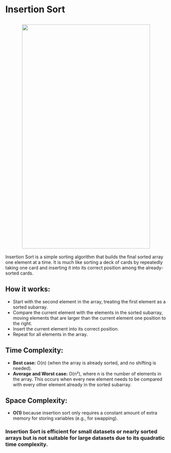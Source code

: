 # Insertion Sort

<h2 align="center"> <img src="" width="400" height="700" /> </h2>


Insertion Sort is a simple sorting algorithm that builds the final sorted array one element at a time. It is much like sorting a deck of cards by repeatedly taking one card and inserting it into its correct position among the already-sorted cards.

## How it works:

- Start with the second element in the array, treating the first element as a sorted subarray.
- Compare the current element with the elements in the sorted subarray, moving elements that are larger than the current element one position to the right.
- Insert the current element into its correct position.
- Repeat for all elements in the array.

## Time Complexity:

- **Best case:** O(n) (when the array is already sorted, and no shifting is needed).
- **Average and Worst case:** O(n²), where n is the number of elements in the array. This occurs when every new element needs to be compared with every other element already in the sorted subarray.

## Space Complexity:

- **O(1)** because insertion sort only requires a constant amount of extra memory for storing variables (e.g., for swapping).

### Insertion Sort is efficient for small datasets or nearly sorted arrays but is not suitable for large datasets due to its quadratic time complexity.
